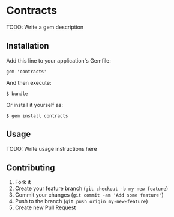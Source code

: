 # Contracts

TODO: Write a gem description

## Installation

Add this line to your application's Gemfile:

    gem 'contracts'

And then execute:

    $ bundle

Or install it yourself as:

    $ gem install contracts

## Usage

TODO: Write usage instructions here

## Contributing

1. Fork it
2. Create your feature branch (`git checkout -b my-new-feature`)
3. Commit your changes (`git commit -am 'Add some feature'`)
4. Push to the branch (`git push origin my-new-feature`)
5. Create new Pull Request
